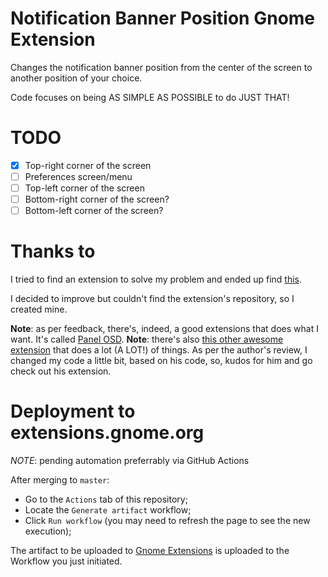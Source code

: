 # Notification Banner Position Gnome Extension

Changes the notification banner position from the center of the screen to another position of your choice.

Code focuses on being AS SIMPLE AS POSSIBLE to do JUST THAT!

# TODO

- [X] Top-right corner of the screen
- [ ] Preferences screen/menu
- [ ] Top-left corner of the screen
- [ ] Bottom-right corner of the screen?
- [ ] Bottom-left corner of the screen?

# Thanks to

I tried to find an extension to solve my problem and ended up find [this](https://extensions.gnome.org/extension/1568/notification-banner-positionselenium-h/).

I decided to improve but couldn't find the extension's repository, so I created mine.

**Note**: as per feedback, there's, indeed, a good extensions that does what I want. It's called [Panel OSD](https://extensions.gnome.org/extension/708/panel-osd/).
**Note**: there's also [this other awesome extension](https://gitlab.gnome.org/jrahmatzadeh/just-perfection) that does a lot (A LOT!) of things. As per the author's review, I changed my code a little bit, based on his code, so, kudos for him and go check out his extension.

# Deployment to extensions.gnome.org

*_NOTE_*: pending automation preferrably via GitHub Actions

After merging to `master`:

- Go to the `Actions` tab of this repository;
- Locate the `Generate artifact` workflow;
- Click `Run workflow` (you may need to refresh the page to see the new execution);

The artifact to be uploaded to [Gnome Extensions](https://extensions.gnome.org/upload/) is uploaded to the Workflow you just initiated.

